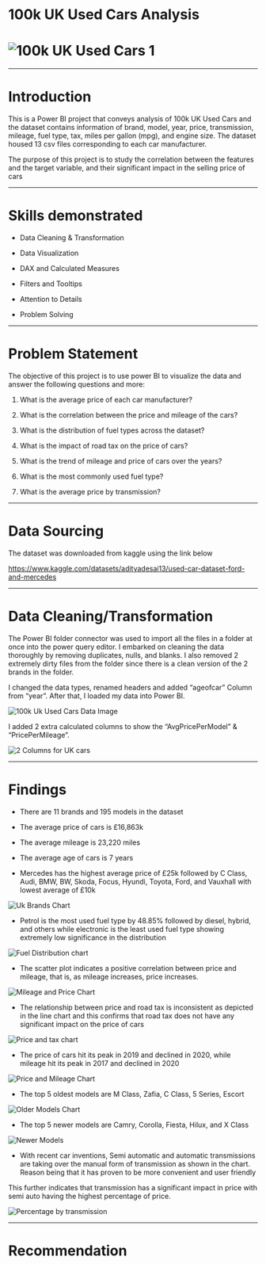 # 100k UK Used Cars Analysis
# ![100k UK Used Cars 1](https://github.com/Chidiogo-Ezeozue/My-First-Data-Analysis-Repo/assets/161604924/96200de3-8e13-4ad7-80d1-4a7a8ad7e028)

-------
# Introduction
This is a Power BI project that conveys analysis of 100k UK Used Cars and the dataset contains information of brand, model, year, price, transmission, mileage, fuel type, tax, miles per gallon (mpg),  and engine size. The dataset housed 13 csv files corresponding to each car manufacturer. 

The purpose of this project is to study the correlation between the features and the target variable, and their significant impact in the selling price of cars

-------
# Skills demonstrated
* Data Cleaning & Transformation

* Data Visualization

* DAX and Calculated Measures

* Filters and Tooltips

* Attention to Details

* Problem Solving

-------
# Problem Statement

The objective of this project is to use power BI to visualize the data and answer the following questions and more:

1. What is the average price of each car manufacturer?

2. What is the correlation between the price and mileage of the cars?

3. What is the distribution of fuel types across the dataset?

4. What is the impact of road tax on the price of cars?

5. What is the trend of mileage and price of cars over the years?

6. What is the most commonly used fuel type?

7. What is the average price by transmission?

-------
# Data Sourcing

 The dataset was downloaded from kaggle using the link below

https://www.kaggle.com/datasets/adityadesai13/used-car-dataset-ford-and-mercedes

------
# Data Cleaning/Transformation
The Power BI  folder connector was used to import all the files in a folder at once into the power query editor. I embarked on cleaning the data thoroughly by removing duplicates, nulls, and blanks. I also removed 2 extremely dirty files from the folder since there is a clean version of the 2 brands in the folder. 

I changed the data types, renamed headers and added “ageofcar” Column from “year”. After that, I loaded my data into Power BI. 

![100k Uk Used Cars Data Image](https://github.com/Chidiogo-Ezeozue/My-First-Data-Analysis-Repo/assets/161604924/9988cd22-9182-41d1-8c79-ce4e5a9c3fd9)

I added 2 extra calculated columns to show the “AvgPricePerModel” & “PricePerMileage”.

![2 Columns for UK cars](https://github.com/Chidiogo-Ezeozue/My-First-Data-Analysis-Repo/assets/161604924/135824a3-9a66-46d1-bc07-eb50305a2249)

------
# Findings

* There are 11 brands and 195 models in the dataset

* The average price of cars is  £16,863k

* The average mileage is 23,220 miles

* The average age of cars is 7 years

* Mercedes has the highest average price of £25k followed by C Class, Audi, BMW, BW, Skoda, Focus, Hyundi, Toyota, Ford, and Vauxhall with lowest average of  £10k

![Uk Brands Chart](https://github.com/Chidiogo-Ezeozue/My-First-Data-Analysis-Repo/assets/161604924/581846ba-b4ba-40ea-b4d4-3362244aa8f7)

* Petrol is the most used fuel type by 48.85% followed by diesel, hybrid, and others while electronic is the least used fuel type showing extremely low significance in the distribution

![Fuel Distribution chart](https://github.com/Chidiogo-Ezeozue/My-First-Data-Analysis-Repo/assets/161604924/c117fe4e-f60b-432a-b499-471b46c39bb8)

* The scatter plot indicates a positive correlation between price and mileage, that is, as mileage increases, price increases.

![Mileage and Price Chart](https://github.com/Chidiogo-Ezeozue/My-First-Data-Analysis-Repo/assets/161604924/6f685897-e9ba-4721-a313-bd0a83da1ec7)

* The relationship between price and road tax is inconsistent as depicted in the line chart and this confirms that road tax does not have any significant impact on the price of cars

![Price and tax chart](https://github.com/Chidiogo-Ezeozue/My-First-Data-Analysis-Repo/assets/161604924/97557877-9fef-4b3f-9af9-1c5694e1daf7)

* The price of cars hit its peak in 2019 and declined in 2020, while mileage hit its peak in 2017 and declined in 2020

![Price and Mileage Chart](https://github.com/Chidiogo-Ezeozue/My-First-Data-Analysis-Repo/assets/161604924/3949986e-2623-4b7f-8880-490a40b0636c)

* The top 5 oldest models are M Class, Zafia, C Class, 5 Series, Escort

![Older Models Chart](https://github.com/Chidiogo-Ezeozue/My-First-Data-Analysis-Repo/assets/161604924/fd3c3588-5cf2-44bb-afd7-11a49806e134)

* The top 5 newer models are Camry, Corolla, Fiesta, Hilux, and X Class

![Newer Models](https://github.com/Chidiogo-Ezeozue/My-First-Data-Analysis-Repo/assets/161604924/4e4b9ffe-f832-42f1-a1b7-de0e53380b79)

* With recent car inventions, Semi automatic and automatic transmissions are  taking over the manual form of transmission as shown in the chart. Reason being that it has proven to be more convenient and user friendly

This further indicates that transmission has a significant impact in price with semi auto having the highest percentage of price.

![Percentage by transmission](https://github.com/Chidiogo-Ezeozue/My-First-Data-Analysis-Repo/assets/161604924/77a9f664-d872-4981-9dc7-5a1803b7ac7f)


-------
# Recommendation






